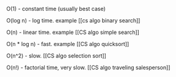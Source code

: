 O(1) - constant time (usually best case)

O(log n) - log time. example [[cs algo binary search]]

O(n) - linear time. example [[CS algo simple search]]

O(n * log n) - fast. example [[CS algo quicksort]]

O(n^2) - slow. [[CS algo selection sort]]

O(n!) - factorial time, very slow. [[CS algo traveling salesperson]]
